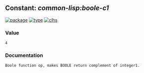 ## Constant: ***common-lisp:boole-c1***
[![package](https://img.shields.io/badge/Package-COMMON--LISP-5f9ea0.svg?style=social&colorA=999999)](../) [![type](https://img.shields.io/badge/Type-Constant-5f9ea0.svg?style=social&colorA=999999)](../#constant) [![clhs](https://img.shields.io/badge/CLHS-BOOLE--C1-5f9ea0.svg?style=social&colorA=999999)](http://www.lispworks.com/documentation/HyperSpec/Body/v_b_1_b.htm) 
### Value
```
4
```
### Documentation
```
Boole function op, makes BOOLE return complement of integer1.
```
